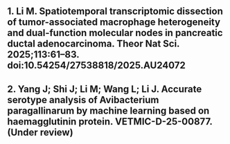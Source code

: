 
## 1. Li M. Spatiotemporal transcriptomic dissection of tumor-associated macrophage heterogeneity and dual-function molecular nodes in pancreatic ductal adenocarcinoma. Theor Nat Sci. 2025;113:61–83. doi:10.54254/27538818/2025.AU24072 
## 2. Yang J; Shi J; Li M; Wang L; Li J. Accurate serotype analysis of Avibacterium paragallinarum by machine learning based on haemagglutinin protein. VETMIC-D-25-00877. (Under review)